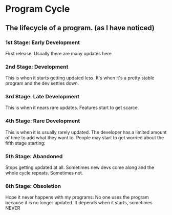 # Program Cycle
## The lifecycle of a program. (as I have noticed)

### 1st Stage: Early Development
First release. Usually there are many updates here
### 2nd Stage: Development
This is when it starts getting updated less. It's when it's a pretty stable program and the dev settles down.
### 3rd Stage: Late Development
This is when it nears rare updates. Features start to get scarce.
### 4th Stage: Rare Development
This is when it is usually rarely updated. The developer has a limited amount of time to add what they want to. People may start to get worried about the fifth stage starting:
### 5th Stage: Abandoned
Stops getting updated at all. Sometimes new devs come along and the whole cycle repeats. Sometimes not.
### 6th Stage: Obsoletion
Hope it never happens with my programs: No one uses the program because it is no longer updated. It depends when it starts, sometimes NEVER
